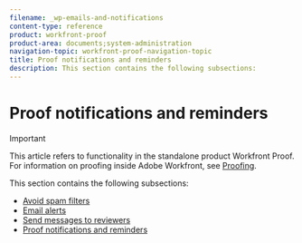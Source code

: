 ```yaml
---
filename: _wp-emails-and-notifications
content-type: reference
product: workfront-proof
product-area: documents;system-administration
navigation-topic: workfront-proof-navigation-topic
title: Proof notifications and reminders
description: This section contains the following subsections:
---
```


# Proof notifications and reminders

>[!IMPORTANT]
>
>This article refers to functionality in the standalone product Workfront Proof. For information on proofing inside Adobe Workfront, see [Proofing](../../review-and-approve-work/proofing/proofing.md).

This section contains the following subsections:

* [Avoid spam filters](../../workfront-proof/wp-emailsntfctns/avoiding-spam-filters/avoid-spam-filters.md) 
* [Email alerts](../../workfront-proof/wp-emailsntfctns/email-alerts/email-alerts.md) 
* [Send messages to reviewers](../../workfront-proof/wp-emailsntfctns/messaging-reviewers/send-messages-to-reviewers.md) 
* [Proof notifications and reminders](../../workfront-proof/wp-emailsntfctns/proof-notifications-and-reminders/proof-notifications-and-reminders.md)

